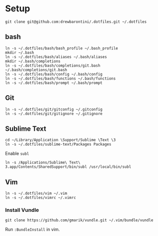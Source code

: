 # Setup

```
git clone git@github.com:drewbarontini/.dotfiles.git ~/.dotfiles
```

## bash

```
ln -s ~/.dotfiles/bash/bash_profile ~/.bash_profile
mkdir ~/.bash
ln -s ~/.dotfiles/bash/aliases ~/.bash/aliases
mkdir ~/.bash/completions
ln -s ~/.dotfiles/bash/completions/git.bash ~/.bash/completions/git.bash
ln -s ~/.dotfiles/bash/config ~/.bash/config
ln -s ~/.dotfiles/bash/functions ~/.bash/functions
ln -s ~/.dotfiles/bash/prompt ~/.bash/prompt
```

## Git

```
ln -s ~/.dotfiles/git/gitconfig ~/.gitconfig
ln -s ~/.dotfiles/git/gitignore ~/.gitignore
```

## Sublime Text

```
cd ~/Library/Application \Support/Sublime \Text \3
ln -s ~/.dotfiles/sublime-text/Packages Packages
```

Enable `subl`

```
ln -s /Applications/Sublime\ Text\ 3.app/Contents/SharedSupport/bin/subl /usr/local/bin/subl
```

## Vim

```
ln -s ~/.dotfiles/vim ~/.vim
ln -s ~/.dotfiles/vimrc ~/.vimrc
```

### Install Vundle

```
git clone https://github.com/gmarik/vundle.git ~/.vim/bundle/vundle
```

Run `:BundleInstall` in vim.
